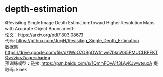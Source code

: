 # depth-estimation
《Revisiting Single Image Depth Estimation:Toward Higher Resolution Maps with Accurate Object Boundaries》<br>
论文：https://arxiv.org/pdf/1803.08673<br>
代码: https://github.com/JunjH/Revisiting_Single_Depth_Estimation<br>
数据集：https://drive.google.com/file/d/1WoOZOBpOWfmwe7bknWS5PMUCLBPFKTOw/view?usp=sharing<br>
预训练模型：链接: https://pan.baidu.com/s/1QmmFOvA1f3LAyKJwwtouxA 提取码: kmek <br>
